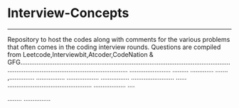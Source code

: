 # Interview-Concepts
___
Repository to host the codes along with comments for the various problems that often comes in the coding interview rounds. Questions are compiled from Leetcode,Interviewbit,Atcoder,CodeNation & GFG........................................................................................................................................................................................
.......................
.........
.............
.......
,..............
................
..................
................
........................
......
...............................................
..................
....



........
...............
